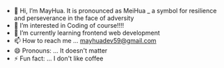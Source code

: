 - 👋 Hi, I’m MayHua. It is pronounced as MeiHua _ a symbol for resilience and perseverance in the face of adversity
- 👀 I’m interested in Coding of course!!!!
- 🌱 I’m currently learning frontend web development
- 📫 How to reach me ... mayhuadev59@gmail.com
- 😄 Pronouns: ... It doesn't matter
- ⚡ Fun fact: ... I don't like coffee



